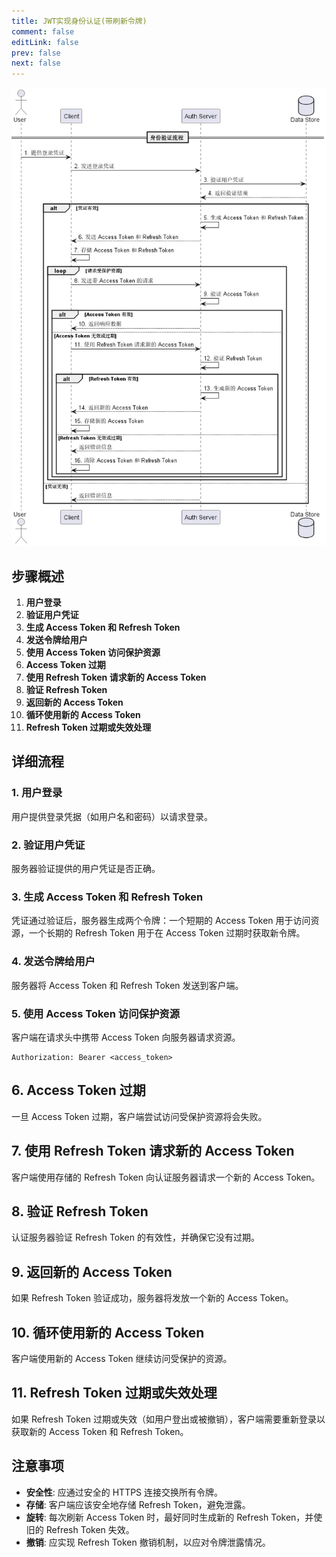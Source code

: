 ```yaml
---
title: JWT实现身份认证(带刷新令牌)
comment: false
editLink: false
prev: false
next: false
---
```


![带刷新令牌](https://github.com/cruldra/picx-images-hosting/raw/master/image.2yy4tcjbh4.webp)

## 步骤概述

1. **用户登录**
2. **验证用户凭证**
3. **生成 Access Token 和 Refresh Token**
4. **发送令牌给用户**
5. **使用 Access Token 访问保护资源**
6. **Access Token 过期**
7. **使用 Refresh Token 请求新的 Access Token**
8. **验证 Refresh Token**
9. **返回新的 Access Token**
10. **循环使用新的 Access Token**
11. **Refresh Token 过期或失效处理**

## 详细流程

### 1. 用户登录
用户提供登录凭据（如用户名和密码）以请求登录。

### 2. 验证用户凭证
服务器验证提供的用户凭证是否正确。

### 3. 生成 Access Token 和 Refresh Token
凭证通过验证后，服务器生成两个令牌：一个短期的 Access Token 用于访问资源，一个长期的 Refresh Token 用于在 Access Token 过期时获取新令牌。

### 4. 发送令牌给用户
服务器将 Access Token 和 Refresh Token 发送到客户端。

### 5. 使用 Access Token 访问保护资源
客户端在请求头中携带 Access Token 向服务器请求资源。

```http
Authorization: Bearer <access_token>
```

## 6. Access Token 过期
一旦 Access Token 过期，客户端尝试访问受保护资源将会失败。

## 7. 使用 Refresh Token 请求新的 Access Token
客户端使用存储的 Refresh Token 向认证服务器请求一个新的 Access Token。

## 8. 验证 Refresh Token
认证服务器验证 Refresh Token 的有效性，并确保它没有过期。

## 9. 返回新的 Access Token
如果 Refresh Token 验证成功，服务器将发放一个新的 Access Token。

## 10. 循环使用新的 Access Token
客户端使用新的 Access Token 继续访问受保护的资源。

## 11. Refresh Token 过期或失效处理
如果 Refresh Token 过期或失效（如用户登出或被撤销），客户端需要重新登录以获取新的 Access Token 和 Refresh Token。

## 注意事项

- **安全性**: 应通过安全的 HTTPS 连接交换所有令牌。
- **存储**: 客户端应该安全地存储 Refresh Token，避免泄露。
- **旋转**: 每次刷新 Access Token 时，最好同时生成新的 Refresh Token，并使旧的 Refresh Token 失效。
- **撤销**: 应实现 Refresh Token 撤销机制，以应对令牌泄露情况。
